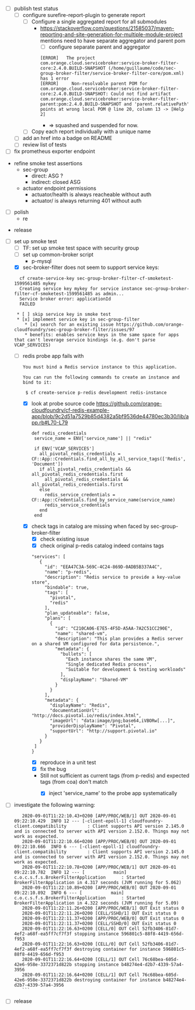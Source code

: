 * [ ] publish test status
   * [ ] configure surefire-report-plugin to generate report
      * [ ] Configure a single aggregated report for all submodules
         * https://stackoverflow.com/questions/21585037/maven-reporting-and-site-generation-for-multiple-module-project mentions need to have separate aggregator and parent pom
            * [ ] configure separate parent and aggregator
            ```
           [ERROR]   The project com.orange.cloud.servicebroker:service-broker-filter-core:2.4.0.BUILD-SNAPSHOT (/home/guillaume/code/sec-group-broker-filter/service-broker-filter-core/pom.xml) has 1 error
           [ERROR]     Non-resolvable parent POM for com.orange.cloud.servicebroker:service-broker-filter-core:2.4.0.BUILD-SNAPSHOT: Could not find artifact com.orange.cloud.servicebroker:service-broker-filter-parent:pom:2.4.0.BUILD-SNAPSHOT and 'parent.relativePath' points at wrong local POM @ line 20, column 13 -> [Help 2]
            ```
           * => squashed and suspended for now.
      * [ ] Copy each report individually with a unique name 
   * [ ] add an href into a badge on README
   * [ ] review list of tests
   
* [ ] fix prometheus exporter endpoint
* refine smoke test assertions
    * sec-group
        * direct: ASG ?
        * indirect: closed ASG
    * actuator endpoint permissions
       * actuator/health is always reacheable without auth
       * actuator/ is always returning 401 without auth
* [ ] polish
   * re
* release

* [ ] set up smoke test
    * [ ] TF: set up smoke test space with security group
    * [ ] set up common-broker script
        * p-mysql
    * [x] sec-broker-filter does not seem to support service keys:
    ```
      cf create-service-key sec-group-broker-filter-cf-smoketest-1599561485 mykey
      Creating service key mykey for service instance sec-group-broker-filter-cf-smoketest-1599561485 as admin...
      Service broker error: applicationId
      FAILED
    ```     
       * [ ] skip service key in smoke test         
       * [x] implement service key in sec-group-filter         
          * [x] search for an existing issue https://github.com/orange-cloudfoundry/sec-group-broker-filter/issues/97         
          * benefits: enables service keys in the same space for apps that can't leverage service bindings (e.g. don't parse VCAP_SERVICES)
    * [ ] redis probe app fails with
       ```
      You must bind a Redis service instance to this application.
      
      You can run the following commands to create an instance and bind to it:
      
        $ cf create-service p-redis development redis-instance 
       ```
      * [x] look at probe source code https://github.com/orange-cloudfoundry/cf-redis-example-app/blob/9c2d51a7529b85d4382a5bf9536de44780ec3b30/lib/app.rb#L70-L79
         ```
        def redis_credentials
          service_name = ENV['service_name'] || "redis"
        
          if ENV['VCAP_SERVICES']
            all_pivotal_redis_credentials = CF::App::Credentials.find_all_by_all_service_tags(['Redis', 'Document'])
            if all_pivotal_redis_credentials && all_pivotal_redis_credentials.first
              all_pivotal_redis_credentials && all_pivotal_redis_credentials.first
            else
              redis_service_credentials = CF::App::Credentials.find_by_service_name(service_name)
              redis_service_credentials
            end
          end 
         ```
      * [x] check tags in catalog are missing when faced by sec-group-broker-filter
         * [x] check existing issue
         * [x] check original p-redis catalog indeed contains tags
         ```
         "services": [
            {
              "id": "EEA47C3A-569C-4C24-869D-0ADB5B337A4C",
              "name": "p-redis",
              "description": "Redis service to provide a key-value store",
              "bindable": true,
              "tags": [
                "pivotal",
                "redis"
              ],
              "plan_updateable": false,
              "plans": [
                {
                  "id": "C210CA06-E7E5-4F5D-A5AA-7A2C51CC290E",
                  "name": "shared-vm",
                  "description": "This plan provides a Redis server on a shared VM configured for data persistence.",
                  "metadata": {
                    "bullets": [
                      "Each instance shares the same VM",
                      "Single dedicated Redis process",
                      "Suitable for development & testing workloads"
                    ],
                    "displayName": "Shared-VM"
                  }
                }
              ],
              "metadata": {
                "displayName": "Redis",
                "documentationUrl": "http://docs.pivotal.io/redis/index.html",
                "imageUrl": "data:image/png;base64,iVBORw[...]",
                "providerDisplayName": "Pivotal",
                "supportUrl": "http://support.pivotal.io"
              }
            }
          ]
        }
 
         ```
         * [x] reproduce in a unit test
         * [x] fix the bug
         * Still not sufficient as current tags (from p-redis) and expected tags (from coa) don't match
            * [x] inject 'service_name' to the probe app systematically
          
                   
* [ ] investigate the following warning:
    ```
       2020-09-01T11:22:10.43+0200 [APP/PROC/WEB/1] OUT 2020-09-01 09:22:10.429  INFO 12 --- [-client-epoll-1] cloudfoundry-client.compatibility        : Client supports API version 2.145.0 and is connected to server with API version 2.152.0. Things may not work as expected.
       2020-09-01T11:22:10.66+0200 [APP/PROC/WEB/0] OUT 2020-09-01 09:22:10.666  INFO 6 --- [-client-epoll-1] cloudfoundry-client.compatibility        : Client supports API version 2.145.0 and is connected to server with API version 2.152.0. Things may not work as expected.
       2020-09-01T11:22:10.78+0200 [APP/PROC/WEB/1] OUT 2020-09-01 09:22:10.782  INFO 12 --- [           main] c.o.c.s.f.s.BrokerFilterApplication      : Started BrokerFilterApplication in 4.317 seconds (JVM running for 5.062)
       2020-09-01T11:22:10.89+0200 [APP/PROC/WEB/0] OUT 2020-09-01 09:22:10.892  INFO 6 --- [           main] c.o.c.s.f.s.BrokerFilterApplication      : Started BrokerFilterApplication in 4.322 seconds (JVM running for 5.09)
       2020-09-01T11:22:11.26+0200 [APP/PROC/WEB/1] OUT Exit status 0
       2020-09-01T11:22:11.26+0200 [CELL/SSHD/1] OUT Exit status 0
       2020-09-01T11:22:11.37+0200 [APP/PROC/WEB/0] OUT Exit status 0
       2020-09-01T11:22:11.37+0200 [CELL/SSHD/0] OUT Exit status 0
       2020-09-01T11:22:16.63+0200 [CELL/0] OUT Cell 52fb3406-81d7-4ef2-a68f-ea5ff7cf7f3f stopping instance 596801c5-88f8-4419-656d-f953
       2020-09-01T11:22:16.63+0200 [CELL/0] OUT Cell 52fb3406-81d7-4ef2-a68f-ea5ff7cf7f3f destroying container for instance 596801c5-88f8-4419-656d-f953
       2020-09-01T11:22:16.64+0200 [CELL/1] OUT Cell 76c68bea-605d-42e6-958e-3372371d822b stopping instance b48274e4-d2b7-4339-57a4-3956
       2020-09-01T11:22:16.64+0200 [CELL/1] OUT Cell 76c68bea-605d-42e6-958e-3372371d822b destroying container for instance b48274e4-d2b7-4339-57a4-3956
       ```

* [ ] release
